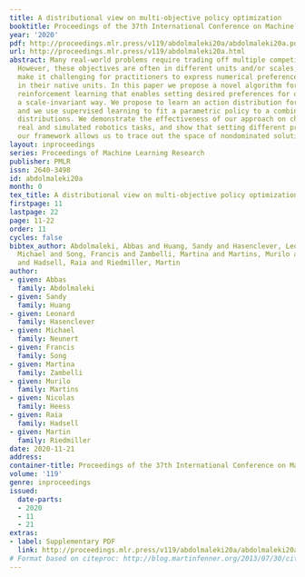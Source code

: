```yaml
---
title: A distributional view on multi-objective policy optimization
booktitle: Proceedings of the 37th International Conference on Machine Learning
year: '2020'
pdf: http://proceedings.mlr.press/v119/abdolmaleki20a/abdolmaleki20a.pdf
url: http://proceedings.mlr.press/v119/abdolmaleki20a.html
abstract: Many real-world problems require trading off multiple competing objectives.
  However, these objectives are often in different units and/or scales, which can
  make it challenging for practitioners to express numerical preferences over objectives
  in their native units. In this paper we propose a novel algorithm for multi-objective
  reinforcement learning that enables setting desired preferences for objectives in
  a scale-invariant way. We propose to learn an action distribution for each objective,
  and we use supervised learning to fit a parametric policy to a combination of these
  distributions. We demonstrate the effectiveness of our approach on challenging high-dimensional
  real and simulated robotics tasks, and show that setting different preferences in
  our framework allows us to trace out the space of nondominated solutions.
layout: inproceedings
series: Proceedings of Machine Learning Research
publisher: PMLR
issn: 2640-3498
id: abdolmaleki20a
month: 0
tex_title: A distributional view on multi-objective policy optimization
firstpage: 11
lastpage: 22
page: 11-22
order: 11
cycles: false
bibtex_author: Abdolmaleki, Abbas and Huang, Sandy and Hasenclever, Leonard and Neunert,
  Michael and Song, Francis and Zambelli, Martina and Martins, Murilo and Heess, Nicolas
  and Hadsell, Raia and Riedmiller, Martin
author:
- given: Abbas
  family: Abdolmaleki
- given: Sandy
  family: Huang
- given: Leonard
  family: Hasenclever
- given: Michael
  family: Neunert
- given: Francis
  family: Song
- given: Martina
  family: Zambelli
- given: Murilo
  family: Martins
- given: Nicolas
  family: Heess
- given: Raia
  family: Hadsell
- given: Martin
  family: Riedmiller
date: 2020-11-21
address: 
container-title: Proceedings of the 37th International Conference on Machine Learning
volume: '119'
genre: inproceedings
issued:
  date-parts:
  - 2020
  - 11
  - 21
extras:
- label: Supplementary PDF
  link: http://proceedings.mlr.press/v119/abdolmaleki20a/abdolmaleki20a-supp.pdf
# Format based on citeproc: http://blog.martinfenner.org/2013/07/30/citeproc-yaml-for-bibliographies/
---
```

